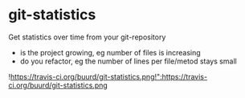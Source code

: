 # git-statistics

Get statistics over time from your git-repository
 - is the project growing, eg number of files is increasing
 - do you refactor, eg the number of lines per file/metod stays small

!https://travis-ci.org/buurd/git-statistics.png!":https://travis-ci.org/buurd/git-statistics.png



